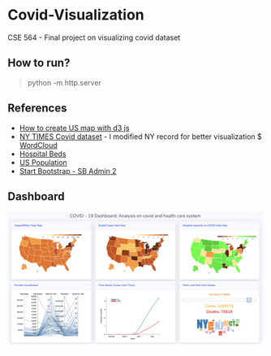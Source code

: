 # Covid-Visualization
CSE 564 - Final project on visualizing covid dataset

## How to run?
> python -m http.server

## References
* [How to create US map with d3 js](http://bl.ocks.org/dougdowson/9832019)
* [NY TIMES Covid dataset](https://github.com/nytimes/covid-19-data) - I modified NY record for better visualization
$ [WordCloud](https://github.com/jasondavies/d3-cloud)
* [Hospital Beds](https://www.kff.org/other/state-indicator/beds-by-ownership/?currentTimeframe=0&selectedDistributions=total&sortModel=%7B%22colId%22:%22Location%22,%22sort%22:%22asc%22%7D)
* [US Population](https://worldpopulationreview.com/states/)
* [Start Bootstrap - SB Admin 2](https://startbootstrap.com/template-overviews/sb-admin-2/)

## Dashboard
![Dashboard](data/dashboard.png?raw=true "Dashboard")
